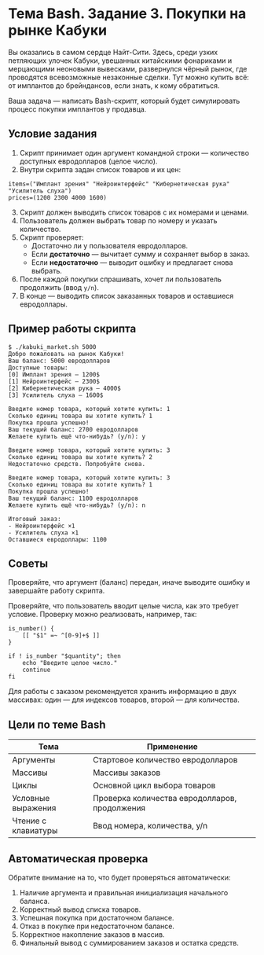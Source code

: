# Тема Bash. Задание 3. Покупки на рынке Кабуки

Вы оказались в самом сердце Найт-Сити. Здесь, среди узких петляющих улочек Кабуки, увешанных китайскими фонариками и мерцающими неоновыми вывесками, развернулся чёрный рынок, где проводятся всевозможные незаконные сделки. Тут можно купить всё: от имплантов до брейндансов, если знать, к кому обратиться. 

Ваша задача — написать Bash-скрипт, который будет симулировать процесс покупки имплантов у продавца.

## Условие задания

1. Скрипт принимает один аргумент командной строки — количество доступных евродолларов (целое число).
2. Внутри скрипта задан список товаров и их цен:
```
items=("Имплант зрения" "Нейроинтерфейс" "Кибернетическая рука" "Усилитель слуха")
prices=(1200 2300 4000 1600)
```
3. Скрипт должен выводить список товаров с их номерами и ценами.
4. Пользователь должен выбрать товар по номеру и указать количество.
5. Скрипт проверяет:
   - Достаточно ли у пользователя евродолларов.
   - Если **достаточно** — вычитает сумму и сохраняет выбор в заказ.
   - Если **недостаточно** — выводит ошибку и предлагает снова выбрать.
6. После каждой покупки спрашивать, хочет ли пользователь продолжить (ввод `y/n`).
7. В конце — выводить список заказанных товаров и оставшиеся евродоллары.

## Пример работы скрипта

```
$ ./kabuki_market.sh 5000
Добро пожаловать на рынок Кабуки!
Ваш баланс: 5000 евродолларов
Доступные товары:
[0] Имплант зрения — 1200$
[1] Нейроинтерфейс — 2300$
[2] Кибернетическая рука — 4000$
[3] Усилитель слуха — 1600$

Введите номер товара, который хотите купить: 1
Сколько единиц товара вы хотите купить? 1
Покупка прошла успешно!
Ваш текущий баланс: 2700 евродолларов
Желаете купить ещё что-нибудь? (y/n): y

Введите номер товара, который хотите купить: 3
Сколько единиц товара вы хотите купить? 2
Недостаточно средств. Попробуйте снова.

Введите номер товара, который хотите купить: 3
Сколько единиц товара вы хотите купить? 1
Покупка прошла успешно!
Ваш текущий баланс: 1100 евродолларов
Желаете купить ещё что-нибудь? (y/n): n

Итоговый заказ:
- Нейроинтерфейс ×1
- Усилитель слуха ×1
Оставшиеся евродоллары: 1100
```

## Советы

Проверяйте, что аргумент (баланс) передан, иначе выводите ошибку и завершайте работу скрипта.

Проверяйте, что пользователь вводит целые числа, как это требует условие. Проверку можно реализовать, например, так:

```
is_number() {
    [[ "$1" =~ ^[0-9]+$ ]]
}

if ! is_number "$quantity"; then
    echo "Введите целое число."
    continue
fi
```

Для работы с заказом рекомендуется хранить информацию в двух массивах: один — для индексов товаров, второй — для количества.

## Цели по теме Bash

| Тема                | Применение                                    |
| ------------------- | --------------------------------------------- |
| Аргументы           | Стартовое количество евродолларов             |
| Массивы             | Массивы заказов                               |
| Циклы               | Основной цикл выбора товаров                  |
| Условные выражения  | Проверка количества евродолларов, продолжения |
| Чтение с клавиатуры | Ввод номера, количества, y/n                  |

## Автоматическая проверка

Обратите внимание на то, что будет проверяться автоматически:

1. Наличие аргумента и правильная инициализация начального баланса.
2. Корректный вывод списка товаров.
3. Успешная покупка при достаточном балансе.
4. Отказ в покупке при недостаточном балансе.
5. Корректное накопление заказов в массив.
6. Финальный вывод с суммированием заказов и остатка средств.